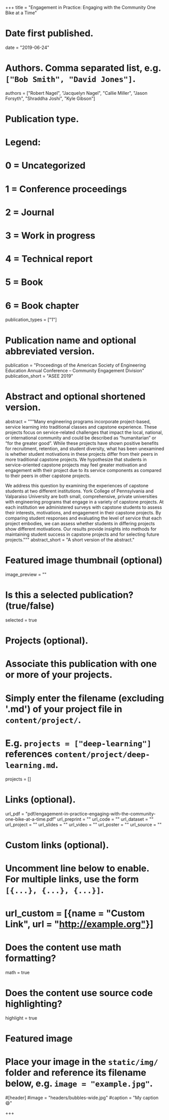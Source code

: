 +++
title = "Engagement in Practice: Engaging with the Community One Bike at a Time"

# Date first published.
date = "2019-06-24"

# Authors. Comma separated list, e.g. `["Bob Smith", "David Jones"]`.
authors = ["Robert Nagel", "Jacquelyn Nagel", "Callie Miller", "Jason Forsyth", "Shraddha Joshi", "Kyle Gibson"]

# Publication type.
# Legend:
# 0 = Uncategorized
# 1 = Conference proceedings
# 2 = Journal
# 3 = Work in progress
# 4 = Technical report
# 5 = Book
# 6 = Book chapter
publication_types = ["1"]

# Publication name and optional abbreviated version.
publication = "Proceedings of the American Society of Engineering Education Annual Conference – Community Engagement Division"
publication_short = "ASEE 2019"

# Abstract and optional shortened version.
abstract = """Many engineering programs incorporate project-based, service learning into traditional classes and capstone experience. These projects focus on service-related challenges that impact the local, national, or international community and could be described as “humanitarian” or “for the greater good”. While these projects have shown positive benefits for recruitment, retention, and student diversity, what has been unexamined is whether student motivations in these projects differ from their peers in more traditional capstone projects. We hypothesize that students in service-oriented capstone projects may feel greater motivation and engagement with their project due to its service components as compared to their peers in other capstone projects. 

We address this question by examining the experiences of capstone students at two different institutions. York College of Pennsylvania and Valparaiso University are both small, comprehensive, private universities with engineering programs that engage in a variety of capstone projects. At each institution we administered surveys with capstone students to assess their interests, motivations, and engagement in their capstone projects. By comparing student responses and evaluating the level of service that each project embodies, we can assess whether students in differing projects show different motivations. Our results provide insights into methods for maintaining student success in capstone projects and for selecting future projects."""
abstract_short = "A short version of the abstract."

# Featured image thumbnail (optional)
image_preview = ""

# Is this a selected publication? (true/false)
selected = true

# Projects (optional).
#   Associate this publication with one or more of your projects.
#   Simply enter the filename (excluding '.md') of your project file in `content/project/`.
#   E.g. `projects = ["deep-learning"]` references `content/project/deep-learning.md`.
projects = []

# Links (optional).
url_pdf = "pdf/engagement-in-practice-engaging-with-the-community-one-bike-at-a-time.pdf"
url_preprint = ""
url_code = ""
url_dataset = ""
url_project = ""
url_slides = ""
url_video = ""
url_poster = ""
url_source = ""

# Custom links (optional).
#   Uncomment line below to enable. For multiple links, use the form `[{...}, {...}, {...}]`.
# url_custom = [{name = "Custom Link", url = "http://example.org"}]

# Does the content use math formatting?
math = true

# Does the content use source code highlighting?
highlight = true

# Featured image
# Place your image in the `static/img/` folder and reference its filename below, e.g. `image = "example.jpg"`.
#[header]
#image = "headers/bubbles-wide.jpg"
#caption = "My caption 😄"

+++
